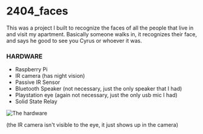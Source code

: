 # 2404_faces

This was a project I built to recognize the faces of all the people that live in and visit my apartment.  Basically someone walks in, it recognizes their face, and says he good to see you Cyrus or whoever it was.

### HARDWARE

* Raspberry Pi
* IR camera (has night vision)
* Passive IR Sensor
* Bluetooth Speaker (not necessary, just the only speaker that I had)
* Playstation eye (again not necessary, just the only usb mic I had)
* Solid State Relay

![The hardware](https://i.imgur.com/efTLwTh.jpg)

(the IR camera isn't visible to the eye, it just shows up in the camera)

